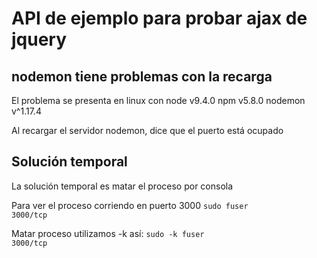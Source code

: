 # API de ejemplo para probar ajax de jquery

## nodemon tiene problemas con la recarga
El problema se presenta en linux con
node v9.4.0
npm v5.8.0
nodemon v^1.17.4

Al recargar el servidor nodemon, dice que el puerto está ocupado

## Solución temporal
La solución temporal es matar el proceso por consola

Para ver el proceso corriendo en puerto 3000
<code>sudo fuser 3000/tcp</code>

Matar proceso utilizamos -k así:
<code>sudo -k fuser 3000/tcp</code>